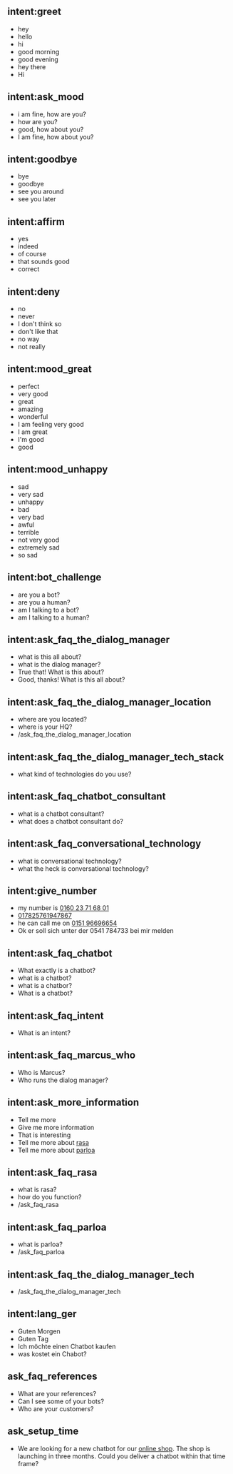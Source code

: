 ## intent:greet
- hey
- hello
- hi
- good morning
- good evening
- hey there
- Hi

## intent:ask_mood
- i am fine, how are you?
- how are you?
- good, how about you?
- I am fine, how about you?

## intent:goodbye
- bye
- goodbye
- see you around
- see you later

## intent:affirm
- yes
- indeed
- of course
- that sounds good
- correct

## intent:deny
- no
- never
- I don't think so
- don't like that
- no way
- not really

## intent:mood_great
- perfect
- very good
- great
- amazing
- wonderful
- I am feeling very good
- I am great
- I'm good
- good

## intent:mood_unhappy
- sad
- very sad
- unhappy
- bad
- very bad
- awful
- terrible
- not very good
- extremely sad
- so sad

## intent:bot_challenge
- are you a bot?
- are you a human?
- am I talking to a bot?
- am I talking to a human?

## intent:ask_faq_the_dialog_manager
- what is this all about?
- what is the dialog manager?
- True that! What is this about?
- Good, thanks! What is this all about?

## intent:ask_faq_the_dialog_manager_location
- where are you located?
- where is your HQ?
- /ask_faq_the_dialog_manager_location

## intent:ask_faq_the_dialog_manager_tech_stack
- what kind of technologies do you use?

## intent:ask_faq_chatbot_consultant
- what is a chatbot consultant?
- what does a chatbot consultant do?

## intent:ask_faq_conversational_technology
- what is conversational technology?
- what the heck is conversational technology?

## intent:give_number
- my number is [0160 23 71 68 01](phone_number)
- [017825761947867](phone_number)
- he can call me on [0151 96696654](phone_number)
- Ok er soll sich unter der 0541 784733 bei mir melden

## intent:ask_faq_chatbot
- What exactly is a chatbot?
- what is a chatbot?
- what is a chatbor?
- What is a chatbot?

## intent:ask_faq_intent
- What is an intent?

## intent:ask_faq_marcus_who
- Who is Marcus?
- Who runs the dialog manager?

## intent:ask_more_information
- Tell me more
- Give me more information
- That is interesting
- Tell me more about [rasa](tech_stack)
- Tell me more about [parloa](tech_stack)

## intent:ask_faq_rasa
- what is rasa?
- how do you function?
- /ask_faq_rasa

## intent:ask_faq_parloa
- what is parloa?
- /ask_faq_parloa

## intent:ask_faq_the_dialog_manager_tech
- /ask_faq_the_dialog_manager_tech

## intent:lang_ger
- Guten Morgen
- Guten Tag
- Ich möchte einen Chatbot kaufen
- was kostet ein Chabot?

## ask_faq_references
- What are your references?
- Can I see some of your bots?
- Who are your customers?

## ask_setup_time
- We are looking for a new chatbot for our [online shop](use_case). The shop is launching in three months. Could you deliver a chatbot within that time frame?